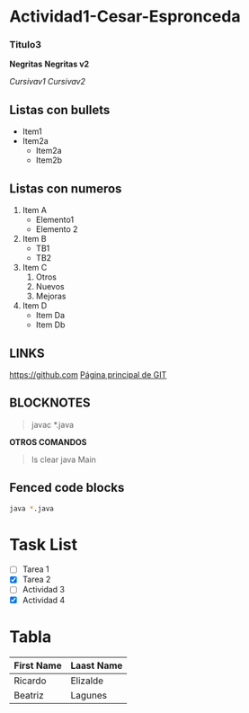 # Actividad1-Cesar-Espronceda
### Titulo3

**Negritas**
__Negritas v2__

*Cursivav1*
_Cursivav2_

## Listas con bullets
* Item1
* Item2a
  * Item2a
  * Item2b
  
## Listas con numeros
1. Item A
   * Elemento1
   * Elemento 2
2. Item B
   * TB1
   * TB2
3. Item C
   1. Otros
   2. Nuevos
   3. Mejoras
4. Item D
    * Item Da
    * Item Db

## LINKS

https://github.com
[Página principal de GIT](https://github.com)

## BLOCKNOTES
> javac *.java

**OTROS COMANDOS**
>ls
>clear
>java Main

## Fenced code blocks
 ```bash
java *.java
 ```

# Task List
- [ ] Tarea 1
- [X] Tarea 2
- [ ] Actividad 3
- [X] Actividad 4

# Tabla

First Name | Laast Name
-----------|------------
Ricardo | Elizalde
Beatriz | Lagunes
